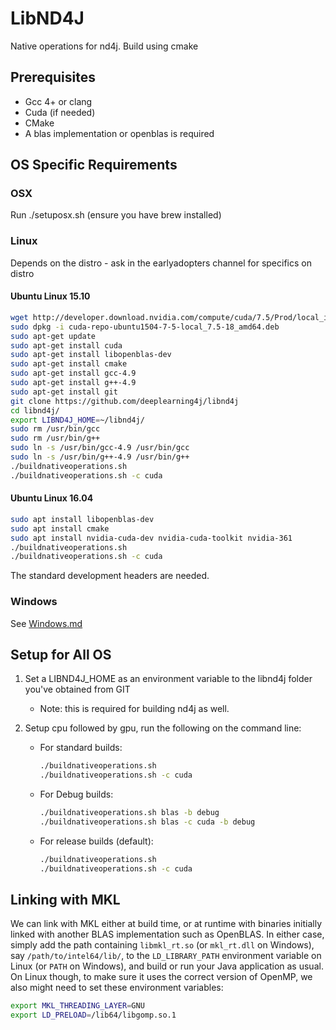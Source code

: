 # LibND4J

Native operations for nd4j. Build using cmake

## Prerequisites

* Gcc 4+ or clang
* Cuda (if needed)
* CMake
* A blas implementation or openblas is required

## OS Specific Requirements

### OSX

Run ./setuposx.sh (ensure you have brew installed)

### Linux

Depends on the distro - ask in the earlyadopters channel for specifics
on distro

#### Ubuntu Linux 15.10

```bash
wget http://developer.download.nvidia.com/compute/cuda/7.5/Prod/local_installers/cuda-repo-ubuntu1504-7-5-local_7.5-18_amd64.deb
sudo dpkg -i cuda-repo-ubuntu1504-7-5-local_7.5-18_amd64.deb
sudo apt-get update
sudo apt-get install cuda
sudo apt-get install libopenblas-dev
sudo apt-get install cmake
sudo apt-get install gcc-4.9
sudo apt-get install g++-4.9
sudo apt-get install git
git clone https://github.com/deeplearning4j/libnd4j
cd libnd4j/
export LIBND4J_HOME=~/libnd4j/
sudo rm /usr/bin/gcc
sudo rm /usr/bin/g++
sudo ln -s /usr/bin/gcc-4.9 /usr/bin/gcc
sudo ln -s /usr/bin/g++-4.9 /usr/bin/g++
./buildnativeoperations.sh
./buildnativeoperations.sh -c cuda
```
#### Ubuntu Linux 16.04

```bash
sudo apt install libopenblas-dev
sudo apt install cmake
sudo apt install nvidia-cuda-dev nvidia-cuda-toolkit nvidia-361
./buildnativeoperations.sh
./buildnativeoperations.sh -c cuda

```

The standard development headers are needed.

### Windows

See [Windows.md](windows.md)

## Setup for All OS

1. Set a LIBND4J_HOME as an environment variable to the libnd4j folder you've obtained from GIT
     *  Note: this is required for building nd4j as well.

2. Setup cpu followed by gpu, run the following on the command line:
     * For standard builds:
    
        ```bash
        ./buildnativeoperations.sh
        ./buildnativeoperations.sh -c cuda
        ```
        
     * For Debug builds:
     
        ```bash
        ./buildnativeoperations.sh blas -b debug
        ./buildnativeoperations.sh blas -c cuda -b debug
        ```
        
     * For release builds (default):
     
        ```bash
        ./buildnativeoperations.sh
        ./buildnativeoperations.sh -c cuda
        ```

## Linking with MKL

We can link with MKL either at build time, or at runtime with binaries initially linked with another BLAS implementation such as OpenBLAS. In either case, simply add the path containing `libmkl_rt.so` (or `mkl_rt.dll` on Windows), say `/path/to/intel64/lib/`, to the `LD_LIBRARY_PATH` environment variable on Linux (or `PATH` on Windows), and build or run your Java application as usual. On Linux though, to make sure it uses the correct version of OpenMP, we also might need to set these environment variables:

```bash
export MKL_THREADING_LAYER=GNU
export LD_PRELOAD=/lib64/libgomp.so.1
```

